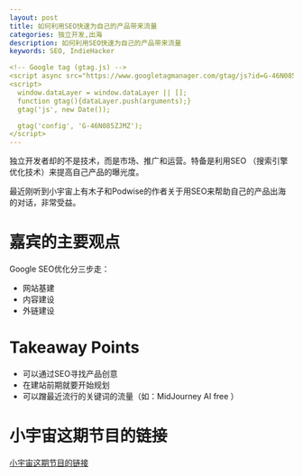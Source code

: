 ```yaml
---
layout: post
title: 如何利用SEO快速为自己的产品带来流量
categories: 独立开发,出海
description: 如何利用SEO快速为自己的产品带来流量
keywords: SEO, IndieHacker

<!-- Google tag (gtag.js) -->
<script async src="https://www.googletagmanager.com/gtag/js?id=G-46N085ZJMZ"></script>
<script>
  window.dataLayer = window.dataLayer || [];
  function gtag(){dataLayer.push(arguments);}
  gtag('js', new Date());

  gtag('config', 'G-46N085ZJMZ');
</script>
---
```


独立开发者却的不是技术，而是市场、推广和运营。特备是利用SEO （搜索引擎优化技术）来提高自己产品的曝光度。

最近刚听到小宇宙上有木子和Podwise的作者关于用SEO来帮助自己的产品出海的对话，非常受益。




# 嘉宾的主要观点

Google SEO优化分三步走：

- 网站基建
- 内容建设
- 外链建设




# Takeaway Points
- 可以通过SEO寻找产品创意
- 在建站前期就要开始规划
- 可以蹭最近流行的关键词的流量（如：MidJourney AI free ）



# 小宇宙这期节目的链接
[小宇宙这期节目的链接](https://www.xiaoyuzhoufm.com/episode/65ae4e3916860d3ef18de9e8)

